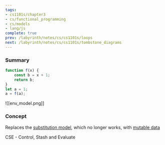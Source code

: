 ```yaml
---
tags:
- cs1101s/chapter3
- cs/functional_programming
- cs/models
- lang/js
complete: true
prev: /labyrinth/notes/cs/cs1101s/loops
next: /labyrinth/notes/cs/cs1101s/tombstone_diagrams
---
```

   
### Summary
```js
function f(x) {
    const b = x + 1;
    return b;
}
let a = 1;
a = f(a);
```
![[env_model.png]]
### Concept
Replaces the [substitution model](/labyrinth/notes/cs/cs1101s/substitution_model), which no longer works, with [mutable data](/labyrinth/notes/cs/cs1101s/mutable_data)

CSE - Control, Stash and Evaluate